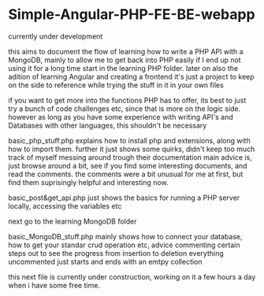 # Simple-Angular-PHP-FE-BE-webapp
currently under development

this aims to document the flow of learning how to write a PHP API with a MongoDB, mainly to allow me to get back into PHP easily if I end up not using it for a long time
start in the learning PHP folder.
later on also the adition of learning Angular and creating a frontend
it's just a project to keep on the side to reference while trying the stuff in it in your own files

if you want to get more into the functions PHP has to offer, its best to just try a bunch of code challenges etc, since that is more on the logic side.
however as long as you have some experience with writing API's and Databases with other languages, this shouldn't be necessary
  
  basic_php_stuff.php explains how to install php and extensions, along with how to import them. further it just shows some quirks, didn't keep too much track of myself messing around trough their documentation
  main advice is, just browse around a bit, see if you find some interesting documents, and read the comments.
  the comments were a bit unusual for me at first, but find them suprisingly helpful and interesting now.
  
  basic_post&get_api.php just shows the basics for running a PHP server locally, accessing the variables etc
  
next go to the learning MongoDB folder
  
  basic_MongoDB_stuff.php mainly shows how to connect your database, how to get your standar crud operation etc, advice commenting certain steps out to see the progress from insertion to deletion
  everything uncommented just starts and ends with an emtpy collection
  
  this next file is currently under construction, working on it a few hours a day when i have some free time.

